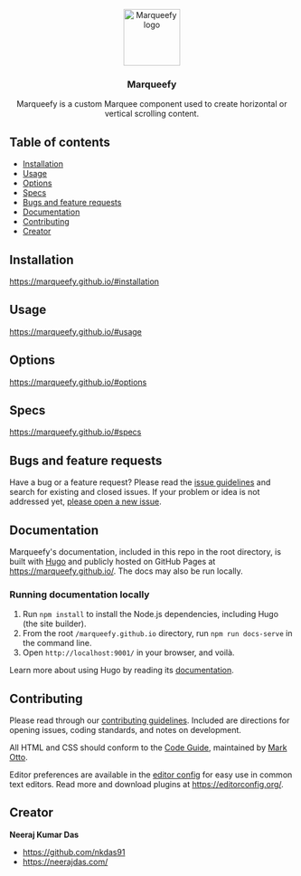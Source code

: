 <p align="center">
  <a href="https://marqueefy.github.io/">
    <img src="https://marqueefy.github.io/assets/images/MarqueefyLogo.png" alt="Marqueefy logo" width="100" height="100">
  </a>
</p>

<h3 align="center">Marqueefy</h3>

<p align="center">
  Marqueefy is a custom Marquee component used to create horizontal or vertical scrolling content.
</p>

## Table of contents

- [Installation](#installation)
- [Usage](#usage)
- [Options](#options)
- [Specs](#specs)
- [Bugs and feature requests](#bugs-and-feature-requests)
- [Documentation](#documentation)
- [Contributing](#contributing)
- [Creator](#creator)

## Installation
https://marqueefy.github.io/#installation

## Usage
https://marqueefy.github.io/#usage

## Options
https://marqueefy.github.io/#options

## Specs
https://marqueefy.github.io/#specs

## Bugs and feature requests
Have a bug or a feature request? Please read the [issue guidelines](https://github.com/marqueefy/marqueefy.github.io/blob/main/.github/CONTRIBUTING.md#using-the-issue-tracker) 
and search for existing and closed issues. If your problem or idea is not addressed yet, [please open a new issue](https://github.com/marqueefy/marqueefy.github.io/issues/new).

## Documentation
Marqueefy's documentation, included in this repo in the root directory, is built with [Hugo](https://gohugo.io/) and 
publicly hosted on GitHub Pages at <https://marqueefy.github.io/>. The docs may also be run locally.

### Running documentation locally
1. Run `npm install` to install the Node.js dependencies, including Hugo (the site builder).
2. From the root `/marqueefy.github.io` directory, run `npm run docs-serve` in the command line.
3. Open `http://localhost:9001/` in your browser, and voilà.

Learn more about using Hugo by reading its [documentation](https://gohugo.io/documentation/).

## Contributing
Please read through our [contributing guidelines](https://github.com/marqueefy/marqueefy.github.io/blob/main/.github/CONTRIBUTING.md). 
Included are directions for opening issues, coding standards, and notes on development.

All HTML and CSS should conform to the [Code Guide](https://github.com/mdo/code-guide), maintained by [Mark Otto](https://github.com/mdo).

Editor preferences are available in the [editor config](https://github.com/marqueefy/marqueefy.github.io/blob/main/.editorconfig) 
for easy use in common text editors. Read more and download plugins at <https://editorconfig.org/>.

## Creator

**Neeraj Kumar Das** 

- <https://github.com/nkdas91>
- <https://neerajdas.com/>
